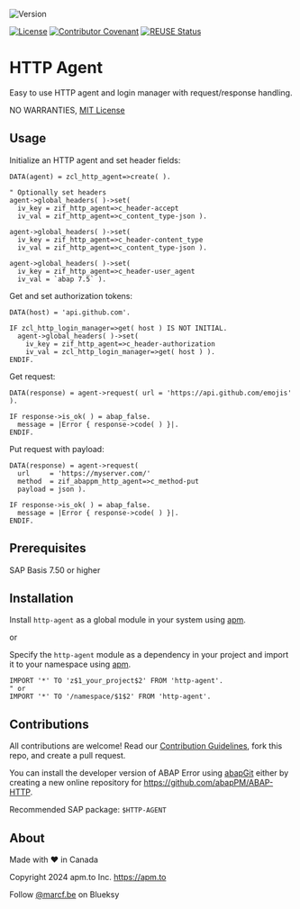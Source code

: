 ![Version](https://img.shields.io/endpoint?url=https://shield.abap.space/version-shield-json/github/abapPM/ABAP-HTTP-Agent/src/zif_http_agent.intf.abap/c_version&label=Version&color=blue)

[![License](https://img.shields.io/github/license/abapPM/ABAP-HTTP-Agent?label=License&color=success)](https://github.com/abapPM/ABAP-HTTP-Agent/blob/main/LICENSE)
[![Contributor Covenant](https://img.shields.io/badge/Contributor%20Covenant-2.1-4baaaa.svg?color=success)](https://github.com/abapPM/.github/blob/main/CODE_OF_CONDUCT.md)
[![REUSE Status](https://api.reuse.software/badge/github.com/abapPM/ABAP-HTTP-Agent)](https://api.reuse.software/info/github.com/abapPM/ABAP-HTTP-Agent)

# HTTP Agent

Easy to use HTTP agent and login manager with request/response handling.

NO WARRANTIES, [MIT License](https://github.com/abapPM/ABAP-HTTP-Agent/blob/main/LICENSE)

## Usage

Initialize an HTTP agent and set header fields:

```abap
DATA(agent) = zcl_http_agent=>create( ).

" Optionally set headers
agent->global_headers( )->set(
  iv_key = zif_http_agent=>c_header-accept
  iv_val = zif_http_agent=>c_content_type-json ).

agent->global_headers( )->set(
  iv_key = zif_http_agent=>c_header-content_type
  iv_val = zif_http_agent=>c_content_type-json ).

agent->global_headers( )->set(
  iv_key = zif_http_agent=>c_header-user_agent
  iv_val = `abap 7.5` ).
```

Get and set authorization tokens:

```abap
DATA(host) = 'api.github.com'.

IF zcl_http_login_manager=>get( host ) IS NOT INITIAL.
  agent->global_headers( )->set(
    iv_key = zif_http_agent=>c_header-authorization
    iv_val = zcl_http_login_manager=>get( host ) ).
ENDIF.
```

Get request:

```abap
DATA(response) = agent->request( url = 'https://api.github.com/emojis' ).

IF response->is_ok( ) = abap_false.
  message = |Error { response->code( ) }|.
ENDIF.
```

Put request with payload:

```abap
DATA(response) = agent->request(
  url     = 'https://myserver.com/'
  method  = zif_abappm_http_agent=>c_method-put
  payload = json ).

IF response->is_ok( ) = abap_false.
  message = |Error { response->code( ) }|.
ENDIF.
```

## Prerequisites

SAP Basis 7.50 or higher

## Installation

Install `http-agent` as a global module in your system using [apm](https://abappm.com).

or 

Specify the `http-agent` module as a dependency in your project and import it to your namespace using [apm](https://abappm.com).

```abap
IMPORT '*' TO 'z$1_your_project$2' FROM 'http-agent'.
" or
IMPORT '*' TO '/namespace/$1$2' FROM 'http-agent'.
```

## Contributions

All contributions are welcome! Read our [Contribution Guidelines](https://github.com/abapPM/ABAP-HTTP-Agent/blob/main/CONTRIBUTING.md), fork this repo, and create a pull request.

You can install the developer version of ABAP Error using [abapGit](https://github.com/abapGit/abapGit) either by creating a new online repository for https://github.com/abapPM/ABAP-HTTP.

Recommended SAP package: `$HTTP-AGENT`

## About

Made with ❤️ in Canada

Copyright 2024 apm.to Inc. <https://apm.to>

Follow [@marcf.be](https://bsky.app/profile/marcf.be) on Blueksy
